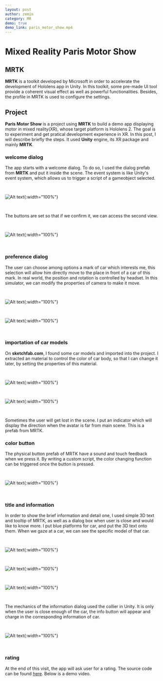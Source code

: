 ```yaml
---
layout: post
author: zemin 
category: MR 
demo: true
demo_link: paris_motor_show.mp4
---
```


# Mixed Reality Paris Motor Show

## MRTK

**MRTK** is a toolkit developed by Microsoft in order to accelerate the development of Hololens app in Unity. In this toolkit, some pre-made UI tool provide a coherent visual effect as well as powerful functionalities. Besides, the profile in MRTK is used to configure the settings.

## Project

**Paris Motor Show** is a project using **MRTK** to build a demo app displaying motor in mixed reality(XR), whose target platform is Hololens 2. The goal is to experiment and get pratical development experience in XR.  In this post, I will describe briefly the steps. It used **Unity** engine, its XR package and mainly **MRTK**.

### welcome dialog

The app starts with a welcome dialog. To do so, I used the dialog prefab from **MRTK** and put it inside the scene. The event system is like Unity's event system, which allows us to trigger a script of a gameobject selected.

&nbsp;

![Alt text](https://raw.githubusercontent.com/zemin-xu/zemin-xu.github.io/master/assets/images/pms/dialog_prefab.png " "){:width="100%"}

&nbsp;

The buttons are set so that if we confirm it, we can access the second view.

&nbsp;

![Alt text](https://raw.githubusercontent.com/zemin-xu/zemin-xu.github.io/master/assets/images/pms/dialog_first.png " "){:width="100%"}

&nbsp;

### preference dialog

The user can choose among options a mark of car which interests me, this selection will allow him directly move to the place in front of a car of this mark. In real world, the position and rotation is controlled by headset. In this simulator, we can modify the properties of camera to make it move.

&nbsp;

![Alt text](https://raw.githubusercontent.com/zemin-xu/zemin-xu.github.io/master/assets/images/pms/option_buttons.png " "){:width="100%"}

&nbsp;

![Alt text](https://raw.githubusercontent.com/zemin-xu/zemin-xu.github.io/master/assets/images/pms/dialog_button_config.png " "){:width="100%"}

&nbsp;


### importation of car models

On **sketchfab.com**, I found some car models and imported into the project. I extracted an material to control the color of car body, so that I can change it later, by setting the properties of this material.

&nbsp;

![Alt text](https://raw.githubusercontent.com/zemin-xu/zemin-xu.github.io/master/assets/images/pms/models.png " "){:width="100%"}

&nbsp;

![Alt text](https://raw.githubusercontent.com/zemin-xu/zemin-xu.github.io/master/assets/images/pms/model_color.png " "){:width="100%"}

&nbsp;

Sometimes the user will get lost in the scene. I put an indicator which will display the direction when the avatar is far from main scene. This is a prefab from MRTK.

### color button

The physical button prefab of MRTK have a sound and touch feedback when we press it. By writing a custom script, the color changing function can be triggered once the button is pressed.

&nbsp;

![Alt text](https://raw.githubusercontent.com/zemin-xu/zemin-xu.github.io/master/assets/images/pms/color_button.png " "){:width="100%"}

&nbsp;

### title and information

In order to show the brief information and detail one, I used simple 3D text and tooltip of MRTK, as well as a dialog box when user is close and would like to know more. I put blue platforms for car, and put the 3D text onto them. When we gaze at a car, we can see the specific model of that car.

&nbsp;

![Alt text](https://raw.githubusercontent.com/zemin-xu/zemin-xu.github.io/master/assets/images/pms/platforms.png " "){:width="100%"}

&nbsp;

![Alt text](https://raw.githubusercontent.com/zemin-xu/zemin-xu.github.io/master/assets/images/pms/titles.png " "){:width="100%"}

&nbsp;

![Alt text](https://raw.githubusercontent.com/zemin-xu/zemin-xu.github.io/master/assets/images/pms/tooltip.png " "){:width="100%"}

&nbsp;

The mechanics of the information dialog used the collier in Unity. It is only when the user is close enough of the car, the info button will appear and charge in the corresponding information of car.

&nbsp;

![Alt text](https://raw.githubusercontent.com/zemin-xu/zemin-xu.github.io/master/assets/images/pms/more_info.png " "){:width="100%"}

&nbsp;

### rating

At the end of this visit, the app will ask user for a rating. The source code can be found [here](https://github.com/zemin-xu/ParisMotorShow). Below is a demo video.

&nbsp;
